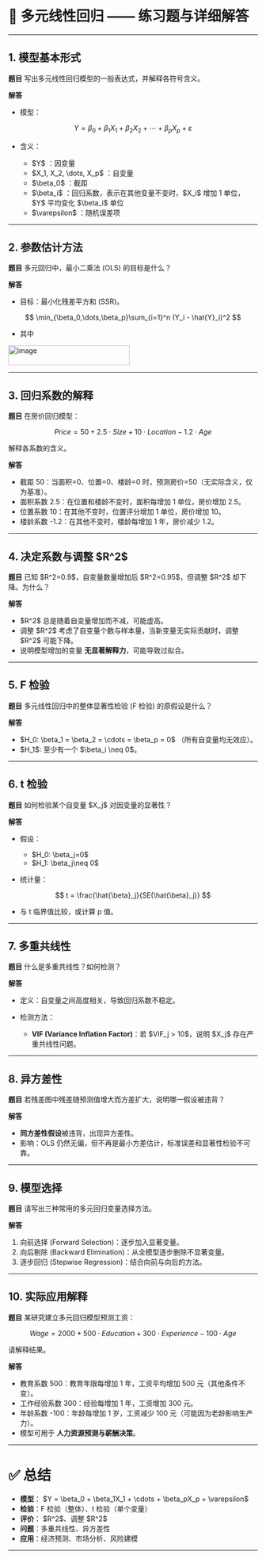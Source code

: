 

# 📘 多元线性回归 —— 练习题与详细解答

---

## 1. 模型基本形式

**题目**
写出多元线性回归模型的一般表达式，并解释各符号含义。

**解答**

* 模型：

$$
Y = \beta_0 + \beta_1X_1 + \beta_2X_2 + \cdots + \beta_pX_p + \varepsilon
$$

* 含义：

  * \$Y\$ ：因变量
  * \$X\_1, X\_2, \dots, X\_p\$ ：自变量
  * \$\beta\_0\$ ：截距
  * \$\beta\_i\$ ：回归系数，表示在其他变量不变时，\$X\_i\$ 增加 1 单位， \$Y\$ 平均变化 \$\beta\_i\$ 单位
  * \$\varepsilon\$ ：随机误差项

---

## 2. 参数估计方法

**题目**
多元回归中，最小二乘法 (OLS) 的目标是什么？

**解答**

* 目标：最小化残差平方和 (SSR)。

$$
\min_{\beta_0,\dots,\beta_p}\sum_{i=1}^n (Y_i - \hat{Y}_i)^2
$$

* 其中
<img width="245" height="40" alt="image" src="https://github.com/user-attachments/assets/2c3f9344-b708-42ad-95db-b0339db3b965" />


---

## 3. 回归系数的解释

**题目**
在房价回归模型：

$$
Price = 50 + 2.5 \cdot Size + 10 \cdot Location - 1.2 \cdot Age
$$

解释各系数的含义。

**解答**

* 截距 50：当面积=0、位置=0、楼龄=0 时，预测房价=50（无实际含义，仅为基准）。
* 面积系数 2.5：在位置和楼龄不变时，面积每增加 1 单位，房价增加 2.5。
* 位置系数 10：在其他不变时，位置评分增加 1 单位，房价增加 10。
* 楼龄系数 -1.2：在其他不变时，楼龄每增加 1 年，房价减少 1.2。

---

## 4. 决定系数与调整 \$R^2\$

**题目**
已知 \$R^2=0.9\$，自变量数量增加后 \$R^2=0.95\$，但调整 \$R^2\$ 却下降。为什么？

**解答**

* \$R^2\$ 总是随着自变量增加而不减，可能虚高。
* 调整 \$R^2\$ 考虑了自变量个数与样本量，当新变量无实际贡献时，调整 \$R^2\$ 可能下降。
* 说明模型增加的变量 **无显著解释力**，可能导致过拟合。

---

## 5. F 检验

**题目**
多元线性回归中的整体显著性检验 (F 检验) 的原假设是什么？

**解答**

* \$H\_0: \beta\_1 = \beta\_2 = \cdots = \beta\_p = 0\$ （所有自变量均无效应）。
* \$H\_1\$: 至少有一个 \$\beta\_i \neq 0\$。

---

## 6. t 检验

**题目**
如何检验某个自变量 \$X\_j\$ 对因变量的显著性？

**解答**

* 假设：

  * \$H\_0: \beta\_j=0\$
  * \$H\_1: \beta\_j\neq 0\$
* 统计量：

$$
t = \frac{\hat{\beta}_j}{SE(\hat{\beta}_j)}
$$

* 与 t 临界值比较，或计算 p 值。

---

## 7. 多重共线性

**题目**
什么是多重共线性？如何检测？

**解答**

* 定义：自变量之间高度相关，导致回归系数不稳定。
* 检测方法：

  * **VIF (Variance Inflation Factor)**：若 \$VIF\_j > 10\$，说明 \$X\_j\$ 存在严重共线性问题。

---

## 8. 异方差性

**题目**
若残差图中残差随预测值增大而方差扩大，说明哪一假设被违背？

**解答**

* **同方差性假设**被违背，出现异方差性。
* 影响：OLS 仍然无偏，但不再是最小方差估计，标准误差和显著性检验不可靠。

---

## 9. 模型选择

**题目**
请写出三种常用的多元回归变量选择方法。

**解答**

1. 向前选择 (Forward Selection)：逐步加入显著变量。
2. 向后剔除 (Backward Elimination)：从全模型逐步删除不显著变量。
3. 逐步回归 (Stepwise Regression)：结合向前与向后的方法。

---

## 10. 实际应用解释

**题目**
某研究建立多元回归模型预测工资：

$$
Wage = 2000 + 500 \cdot Education + 300 \cdot Experience - 100 \cdot Age
$$

请解释结果。

**解答**

* 教育系数 500：教育年限每增加 1 年，工资平均增加 500 元（其他条件不变）。
* 工作经验系数 300：经验每增加 1 年，工资增加 300 元。
* 年龄系数 -100：年龄每增加 1 岁，工资减少 100 元（可能因为老龄影响生产力）。
* 模型可用于 **人力资源预测与薪酬决策**。

---

# ✅ 总结

* **模型**： \$Y = \beta\_0 + \beta\_1X\_1 + \cdots + \beta\_pX\_p + \varepsilon\$
* **检验**：F 检验（整体）、t 检验（单个变量）
* **评价**： \$R^2\$、调整 \$R^2\$
* **问题**：多重共线性、异方差性
* **应用**：经济预测、市场分析、风险建模

---



